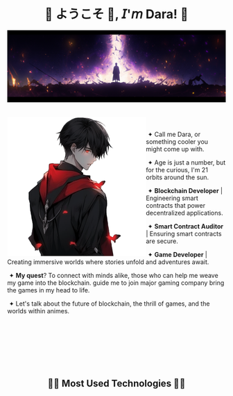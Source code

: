  <h1 align="center">💠 ようこそ 👋, 𝘐'𝘮 Dara! 💠</h1>

<div align="center">
  <img  src=assets/header.png />
 
</div>
<br>

<div>
 <div>
  <img width="320" height="320" src="assets/firstcharacter.png" align="left">
  <p align="right">

   &nbsp;
    
   &nbsp;&#10022; Call me Dara, or something cooler you might come up with.

   &nbsp;&#10022; Age is just a number, but for the curious, I'm 21 orbits around the sun.

   &nbsp;&#10022; **Blockchain Developer** | Engineering smart contracts that power decentralized applications.

   &nbsp;&#10022; **Smart Contract Auditor** | Ensuring smart contracts are secure.

   &nbsp;&#10022; **Game Developer** | Creating immersive worlds where stories unfold and adventures await.

   &nbsp;&#10022; **My quest**? To connect with minds alike, those who can help me weave my game into the blockchain. guide me to join major gaming company bring the games in my head to life.
   
   &nbsp;&#10022; Let's talk about the future of blockchain, the thrill of games, and the worlds within animes.
   
  </p>
 </div>
</div>

<br><br><br><br><br><br>
<h2 align="center">🧑‍💻 Most Used Technologies 🧑‍💻</h2>
<br>
